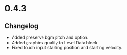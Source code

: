 # 0.4.3

## Changelog

-   Added preserve bgm pitch and option.
-   Added graphics quality to Level Data block.
-   Fixed touch input starting position and starting velocity.
